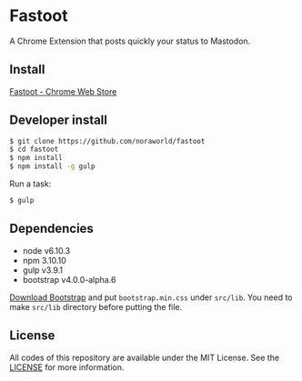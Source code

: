 # Fastoot
A Chrome Extension that posts quickly your status to Mastodon.

## Install
[Fastoot - Chrome Web Store](https://chrome.google.com/webstore/detail/fastoot/hnmnnhfeigiogjagmmpnhelpnhnchaoj)

## Developer install

```sh
$ git clone https://github.com/noraworld/fastoot
$ cd fastoot
$ npm install
$ npm install -g gulp
```

Run a task:

```sh
$ gulp
```

## Dependencies

* node v6.10.3
* npm 3.10.10
* gulp v3.9.1
* bootstrap v4.0.0-alpha.6

[Download Bootstrap](https://github.com/twbs/bootstrap/releases/download/v4.0.0-alpha.6/bootstrap-4.0.0-alpha.6-dist.zip) and put `bootstrap.min.css` under `src/lib`. You need to make `src/lib` directory before putting the file.

## License
All codes of this repository are available under the MIT License. See the [LICENSE](https://github.com/noraworld/fastoot/blob/master/LICENSE) for more information.
